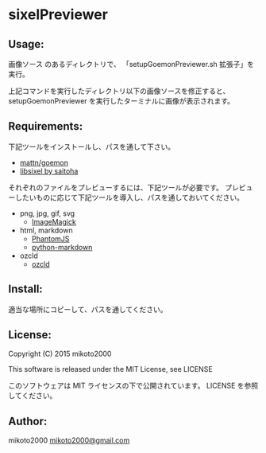 sixelPreviewer
==============

Usage:
------

画像ソース のあるディレクトリで、
「setupGoemonPreviewer.sh 拡張子」を実行。

上記コマンドを実行したディレクトリ以下の画像ソースを修正すると、
setupGoemonPreviewer を実行したターミナルに画像が表示されます。


Requirements:
-------------

下記ツールをインストールし、パスを通して下さい。

- [mattn/goemon](https://github.com/mattn/goemon)
- [libsixel by saitoha](http://saitoha.github.io/libsixel/)

それぞれのファイルをプレビューするには、下記ツールが必要です。
プレビューしたいものに応じて下記ツールを導入し、パスを通しておいてください。

- png, jpg, gif, svg
    - [ImageMagick](http://www.imagemagick.org/)
- html, markdown
    - [PhantomJS](http://phantomjs.org)
    - [python-markdown](http://pythonhosted.org/Markdown/cli.html)
- ozcld
    - [ozcld](https://github.com/mikoto2000/ozcld)


Install:
--------

適当な場所にコピーして、パスを通してください。


License:
--------

Copyright (C) 2015 mikoto2000

This software is released under the MIT License, see LICENSE

このソフトウェアは MIT ライセンスの下で公開されています。 LICENSE を参照してください。


Author:
-------

mikoto2000 <mikoto2000@gmail.com>

